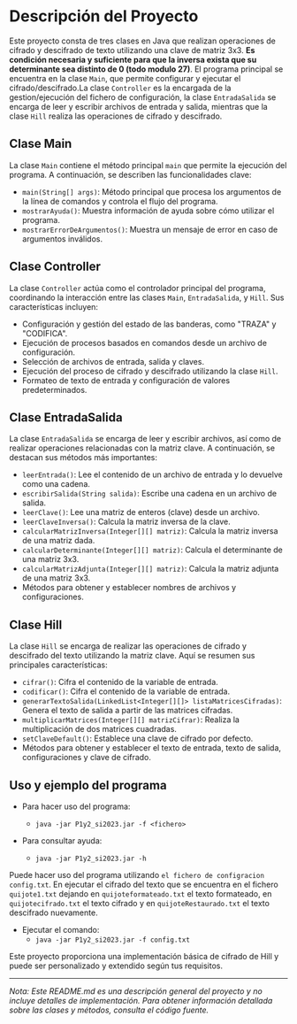 # Descripción del Proyecto

Este proyecto consta de tres clases en Java que realizan operaciones de cifrado y descifrado de texto utilizando una clave de matriz 3x3. **Es condición necesaria y suficiente para que la inversa exista que su determinante sea distinto de 0 (todo modulo 27)**. El programa principal se encuentra en la clase `Main`, que permite configurar y ejecutar el cifrado/descifrado.La clase `Controller` es la encargada de la gestion/ejecución del fichero de configuración, la clase `EntradaSalida` se encarga de leer y escribir archivos de entrada y salida, mientras que la clase `Hill` realiza las operaciones de cifrado y descifrado.

## Clase Main

La clase `Main` contiene el método principal `main` que permite la ejecución del programa. A continuación, se describen las funcionalidades clave:

- `main(String[] args)`: Método principal que procesa los argumentos de la línea de comandos y controla el flujo del programa.
- `mostrarAyuda()`: Muestra información de ayuda sobre cómo utilizar el programa.
- `mostrarErrorDeArgumentos()`: Muestra un mensaje de error en caso de argumentos inválidos.


## Clase Controller

La clase `Controller` actúa como el controlador principal del programa, coordinando la interacción entre las clases `Main`, `EntradaSalida`, y `Hill`. Sus características incluyen:

- Configuración y gestión del estado de las banderas, como "TRAZA" y "CODIFICA".
- Ejecución de procesos basados en comandos desde un archivo de configuración.
- Selección de archivos de entrada, salida y claves.
- Ejecución del proceso de cifrado y descifrado utilizando la clase `Hill`.
- Formateo de texto de entrada y configuración de valores predeterminados.

## Clase EntradaSalida

La clase `EntradaSalida` se encarga de leer y escribir archivos, así como de realizar operaciones relacionadas con la matriz clave. A continuación, se destacan sus métodos más importantes:

- `leerEntrada()`: Lee el contenido de un archivo de entrada y lo devuelve como una cadena.
- `escribirSalida(String salida)`: Escribe una cadena en un archivo de salida.
- `leerClave()`: Lee una matriz de enteros (clave) desde un archivo.
- `leerClaveInversa()`: Calcula la matriz inversa de la clave.
- `calcularMatrizInversa(Integer[][] matriz)`: Calcula la matriz inversa de una matriz dada.
- `calcularDeterminante(Integer[][] matriz)`: Calcula el determinante de una matriz 3x3.
- `calcularMatrizAdjunta(Integer[][] matriz)`: Calcula la matriz adjunta de una matriz 3x3.
- Métodos para obtener y establecer nombres de archivos y configuraciones.

## Clase Hill

La clase `Hill` se encarga de realizar las operaciones de cifrado y descifrado del texto utilizando la matriz clave. Aquí se resumen sus principales características:

- `cifrar()`: Cifra el contenido de la variable de entrada.
- `codificar()`: Cifra el contenido de la variable de entrada.
- `generarTextoSalida(LinkedList<Integer[][]> listaMatricesCifradas)`: Genera el texto de salida a partir de las matrices cifradas.
- `multiplicarMatrices(Integer[][] matrizCifrar)`: Realiza la multiplicación de dos matrices cuadradas.
- `setClaveDefault()`: Establece una clave de cifrado por defecto.
- Métodos para obtener y establecer el texto de entrada, texto de salida, configuraciones y clave de cifrado.



## Uso y ejemplo del programa
- Para hacer uso del programa:
    - ```java -jar P1y2_si2023.jar -f <fichero>```
  

- Para consultar ayuda:
    - ```java -jar P1y2_si2023.jar -h```

Puede hacer uso del programa utilizando `el fichero de configracion config.txt`. En ejecutar el cifrado
del texto que se encuentra en el fichero `quijote1.txt` dejando en `quijoteformateado.txt` el texto formateado,
en `quijotecifrado.txt` el texto cifrado y en `quijoteRestaurado.txt` el texto descifrado nuevamente.

- Ejecutar el comando:
    - ```java -jar P1y2_si2023.jar -f config.txt```

  

Este proyecto proporciona una implementación básica de cifrado de Hill y puede ser personalizado y extendido según tus requisitos.

---

*Nota: Este README.md es una descripción general del proyecto y no incluye detalles de implementación. Para obtener información detallada sobre las clases y métodos, consulta el código fuente.*

